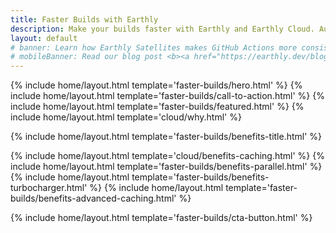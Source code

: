 ```yaml
---
title: Faster Builds with Earthly
description: Make your builds faster with Earthly and Earthly Cloud. Automatic caching and parallel execution give you unparalleled build speed. Works seamlessly with any CI.
layout: default
# banner: Learn how Earthly Satellites makes GitHub Actions more consistent, faster, and easier to use in our blog post <b><a href="https://earthly.dev/blog/earthly-github-actions/" onclick="bannerLinkClick()">Better Together - Earthly + Github Actions</a></b>.
# mobileBanner: Read our blog post <b><a href="https://earthly.dev/blog/earthly-github-actions/" onclick="bannerLinkClick()">Better Together - Earthly + Github Actions</a></b>.
---
```


{% include home/layout.html template='faster-builds/hero.html' %}
{% include home/layout.html template='faster-builds/call-to-action.html' %}
{% include home/layout.html template='faster-builds/featured.html' %}
{% include home/layout.html template='cloud/why.html' %}

{% include home/layout.html template='faster-builds/benefits-title.html' %}
<!-- {% include home/layout.html template='cloud/benefits-speed.html' %} -->
{% include home/layout.html template='cloud/benefits-caching.html' %}
{% include home/layout.html template='faster-builds/benefits-parallel.html' %}
{% include home/layout.html template='faster-builds/benefits-turbocharger.html' %}
{% include home/layout.html template='faster-builds/benefits-advanced-caching.html' %}

{% include home/layout.html template='faster-builds/cta-button.html' %}
